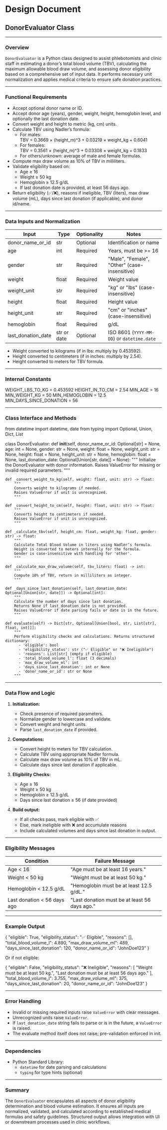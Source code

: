 # Design Document

## DonorEvaluator Class

---

### Overview

`DonorEvaluator` is a Python class designed to assist phlebotomists and clinic staff in estimating a donor’s total blood volume (TBV), calculating the maximum allowable blood draw volume, and assessing donor eligibility based on a comprehensive set of input data. It performs necessary unit normalization and applies medical criteria to ensure safe donation practices.

---

### Functional Requirements

- Accept optional donor name or ID.
- Accept donor age (years), gender, weight, height, hemoglobin level, and optionally the last donation date.
- Convert weight and height to metric (kg, cm) units.
- Calculate TBV using Nadler’s formula:
  - For males:  
    TBV = 0.3669 × (height_m)^3 + 0.03219 × weight_kg + 0.6041
  - For females:  
    TBV = 0.3561 × (height_m)^3 + 0.03308 × weight_kg + 0.1833
  - For others/unknown: average of male and female formulas.
- Compute max draw volume as 10% of TBV in milliliters.
- Validate eligibility based on:
  - Age ≥ 16
  - Weight ≥ 50 kg
  - Hemoglobin ≥ 12.5 g/dL
  - If last donation date is provided, at least 56 days ago.
- Return eligibility (✅/❌), reasons if ineligible, TBV (liters), max draw volume (mL), days since last donation (if applicable), and donor id/name.

---

### Data Inputs and Normalization

| Input                | Type       | Optionality | Notes                                         |
|----------------------|------------|-------------|-----------------------------------------------|
| donor_name_or_id      | str        | Optional    | Identification or name                         |
| age                  | int        | Required    | Years, must be >= 16                           |
| gender               | str        | Required    | "Male", "Female", "Other" (case-insensitive) |
| weight               | float      | Required    | Weight value                                   |
| weight_unit          | str        | Required    | "kg" or "lbs" (case-insensitive)              |
| height               | float      | Required    | Height value                                   |
| height_unit          | str        | Required    | "cm" or "inches" (case-insensitive)           |
| hemoglobin           | float      | Required    | g/dL                                           |
| last_donation_date   | str or date| Optional    | ISO 8601 (`YYYY-MM-DD`) or `datetime.date`    |

- Weight converted to kilograms (if in lbs: multiply by 0.453592).
- Height converted to centimeters (if in inches: multiply by 2.54).
- Height converted to meters for TBV formula.

---

### Internal Constants


WEIGHT_LBS_TO_KG = 0.453592
HEIGHT_IN_TO_CM = 2.54
MIN_AGE = 16
MIN_WEIGHT_KG = 50
MIN_HEMOGLOBIN = 12.5
MIN_DAYS_SINCE_DONATION = 56


---

### Class Interface and Methods


from datetime import datetime, date
from typing import Optional, Union, Dict, List

class DonorEvaluator:
    def __init__(self,
                 donor_name_or_id: Optional[str] = None,
                 age: int = None,
                 gender: str = None,
                 weight: float = None,
                 weight_unit: str = None,
                 height: float = None,
                 height_unit: str = None,
                 hemoglobin: float = None,
                 last_donation_date: Optional[Union[str, date]] = None):
        """
        Initialize the DonorEvaluator with donor information.
        Raises ValueError for missing or invalid required parameters.
        """

    def _convert_weight_to_kg(self, weight: float, unit: str) -> float:
        """
        Converts weight to kilograms if needed.
        Raises ValueError if unit is unrecognized.
        """

    def _convert_height_to_cm(self, height: float, unit: str) -> float:
        """
        Converts height to centimeters if needed.
        Raises ValueError if unit is unrecognized.
        """

    def _calculate_tbv(self, height_cm: float, weight_kg: float, gender: str) -> float:
        """
        Calculate Total Blood Volume in liters using Nadler’s formula.
        Height is converted to meters internally for the formula.
        Gender is case-insensitive with handling for 'other'.
        """

    def _calculate_max_draw_volume(self, tbv_liters: float) -> int:
        """
        Compute 10% of TBV, return in milliliters as integer.
        """

    def _days_since_last_donation(self, last_donation_date: Optional[Union[str, date]]) -> Optional[int]:
        """
        Calculate the number of days since last donation.
        Returns None if last_donation_date is not provided.
        Raises ValueError if date parsing fails or date is in the future.
        """

    def evaluate(self) -> Dict[str, Optional[Union[bool, str, List[str], float, int]]]:
        """
        Perform eligibility checks and calculations. Returns structured dictionary:
          - 'eligible': bool
          - 'eligibility_status': str ("✅ Eligible" or "❌ Ineligible")
          - 'reasons': List[str] (empty if eligible)
          - 'total_blood_volume_l': float (3 decimals)
          - 'max_draw_volume_ml': int
          - 'days_since_last_donation': int or None
          - 'donor_name_or_id': str or None
        """


---

### Data Flow and Logic

1. **Initialization:**

   - Check presence of required parameters.
   - Normalize gender to lowercase and validate.
   - Convert weight and height units.
   - Parse `last_donation_date` if provided.

2. **Computations:**

   - Convert height to meters for TBV calculation.
   - Calculate TBV using appropriate Nadler formula.
   - Calculate max draw volume as 10% of TBV in mL.
   - Calculate days since last donation if applicable.

3. **Eligibility Checks:**

   - Age ≥ 16
   - Weight ≥ 50 kg
   - Hemoglobin ≥ 12.5 g/dL
   - Days since last donation ≥ 56 (if date provided)

4. **Build output:**

   - If all checks pass, mark eligible with ✅
   - Else, mark ineligible with ❌ and accumulate reasons
   - Include calculated volumes and days since last donation in output.

---

### Eligibility Messages

| Condition                  | Failure Message                                |
|----------------------------|-----------------------------------------------|
| Age < 16                   | "Age must be at least 16 years."               |
| Weight < 50 kg             | "Weight must be at least 50 kg."                |
| Hemoglobin < 12.5 g/dL     | "Hemoglobin must be at least 12.5 g/dL."       |
| Last donation < 56 days ago| "Last donation must be at least 56 days ago."  |

---

### Example Output


{
    "eligible": True,
    "eligibility_status": "✅ Eligible",
    "reasons": [],
    "total_blood_volume_l": 4.890,
    "max_draw_volume_ml": 489,
    "days_since_last_donation": 120,
    "donor_name_or_id": "JohnDoe123"
}


Or if not eligible:


{
    "eligible": False,
    "eligibility_status": "❌ Ineligible",
    "reasons": [
        "Weight must be at least 50 kg.",
        "Last donation must be at least 56 days ago."
    ],
    "total_blood_volume_l": 3.755,
    "max_draw_volume_ml": 375,
    "days_since_last_donation": 20,
    "donor_name_or_id": "JohnDoe123"
}


---

### Error Handling

- Invalid or missing required inputs raise `ValueError` with clear messages.
- Unrecognized units raise `ValueError`.
- If `last_donation_date` string fails to parse or is in the future, a `ValueError` is raised.
- The evaluate method itself does not raise; pre-validation enforced in init.

---

### Dependencies

- Python Standard Library:
  - `datetime` for date parsing and calculations
  - `typing` for type hints (optional)

---

### Summary

The `DonorEvaluator` encapsulates all aspects of donor eligibility determination and blood volume estimation. It ensures all inputs are normalized, validated, and calculated according to established medical formulas and safety guidelines. Structured output allows integration with UI or downstream processes used in clinic workflows.